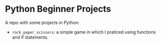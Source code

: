 # Python Beginner Projects

A repo with some projects in Python:

* <code>rock_paper_scissors</code>: a simple game in which I praticed using functions and if statements.